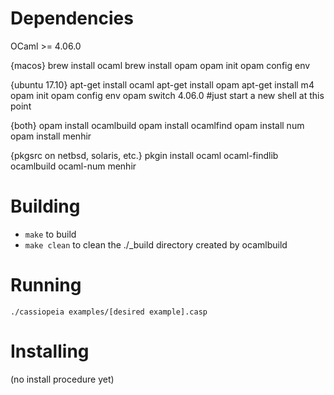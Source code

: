 # Dependencies

OCaml >= 4.06.0

{macos}
brew install ocaml
brew install opam
opam init
opam config env

{ubuntu 17.10}
apt-get install ocaml
apt-get install opam
apt-get install m4
opam init
opam config env
opam switch 4.06.0
#just start a new shell at this point

{both}
opam install ocamlbuild
opam install ocamlfind
opam install num
opam install menhir

{pkgsrc on netbsd, solaris, etc.}
pkgin install ocaml ocaml-findlib ocamlbuild ocaml-num menhir

# Building

* `make` to build
* `make clean` to clean the ./_build directory created by ocamlbuild

# Running

`./cassiopeia examples/[desired example].casp`

# Installing

(no install procedure yet)
